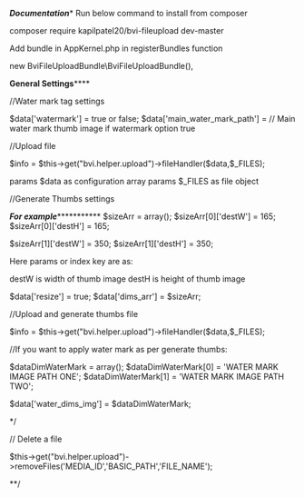 *******Documentation********
Run below command to install from composer

composer require kapilpatel20/bvi-fileupload dev-master

Add bundle in AppKernel.php in registerBundles function

new BviFileUploadBundle\BviFileUploadBundle(),

******General Settings**********

<!-- $data['file_key'] = 'YOUR_FILE_NAME_KEY'; 
$data['upload_max_size'] = 'UPLOAD_MAX_FILE_SIZE';
$data['media_id'] = 'DIR_NAME OR FOLDER ID';
$data['base_path'] = 'BASIC_UPLOAD_PATH';
-->

//Water mark tag settings

$data['watermark'] = true or false;
$data['main_water_mark_path'] = // Main water mark thumb image if watermark option true


//Upload file

$info = $this->get("bvi.helper.upload")->fileHandler($data,$_FILES);

params $data as configuration array
params $_FILES as file object

//Generate Thumbs settings

***For example**************
$sizeArr = array();
$sizeArr[0]['destW'] = 165;
$sizeArr[0]['destH'] = 165;

$sizeArr[1]['destW'] = 350;
$sizeArr[1]['destH'] = 350;

Here params or index key are as:
 
destW is width of thumb image
destH is height of thumb image

$data['resize']   = true;
$data['dims_arr'] = $sizeArr;

//Upload and generate thumbs file

$info = $this->get("bvi.helper.upload")->fileHandler($data,$_FILES);

//If you want to apply water mark as per generate thumbs:

$dataDimWaterMark    = array();
$dataDimWaterMark[0] = 'WATER MARK IMAGE PATH ONE';
$dataDimWaterMark[1] = 'WATER MARK IMAGE PATH TWO';

$data['water_dims_img'] = $dataDimWaterMark;

*/

// Delete a file

$this->get("bvi.helper.upload")->removeFiles('MEDIA_ID','BASIC_PATH','FILE_NAME');


**/